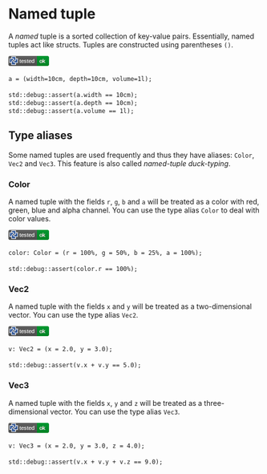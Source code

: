 # Named tuple

A *named* tuple is a sorted collection of key-value pairs.
Essentially, named tuples act like structs.
Tuples are constructed using parentheses `()`.

[![test](.test/tuple_named_tuple.png)](.test/tuple_named_tuple.log)

```µcad,types_named_tuple
a = (width=10cm, depth=10cm, volume=1l);

std::debug::assert(a.width == 10cm);
std::debug::assert(a.depth == 10cm);
std::debug::assert(a.volume == 1l);
```


## Type aliases 

Some named tuples are used frequently and thus they have aliases: `Color`, `Vec2` and `Vec3`.
This feature is also called *named-tuple duck-typing*.

### Color

A named tuple with the fields `r`, `g`, `b` and `a` will be treated as a color with red, green, blue and alpha channel.
You can use the type alias `Color` to deal with color values.

[![test](.test/types_named_tuple_color.png)](.test/types_named_tuple_color.log)

```µcad,types_named_tuple_color
color: Color = (r = 100%, g = 50%, b = 25%, a = 100%);

std::debug::assert(color.r == 100%);
```

### Vec2

A named tuple with the fields `x` and `y` will be treated as a two-dimensional vector.
You can use the type alias `Vec2`.

[![test](.test/types_named_tuple_vec2.png)](.test/types_named_tuple_vec2.log)

```µcad,types_named_tuple_vec2
v: Vec2 = (x = 2.0, y = 3.0);

std::debug::assert(v.x + v.y == 5.0);
```

### Vec3

A named tuple with the fields `x`, `y` and `z` will be treated as a three-dimensional vector.
You can use the type alias `Vec3`.

[![test](.test/types_named_tuple_vec3.png)](.test/types_named_tuple_vec3.log)

```µcad,types_named_tuple_vec3
v: Vec3 = (x = 2.0, y = 3.0, z = 4.0);

std::debug::assert(v.x + v.y + v.z == 9.0);
```

